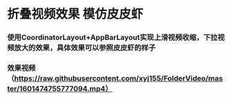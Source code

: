 # 折叠视频效果 模仿皮皮虾
### 使用CoordinatorLayout+AppBarLayout实现上滑视频收缩，下拉视频放大的效果，具体效果可以参照皮皮虾的样子
### 效果视频（https://raw.githubusercontent.com/xyj155/FolderVideo/master/1601474755777094.mp4）
